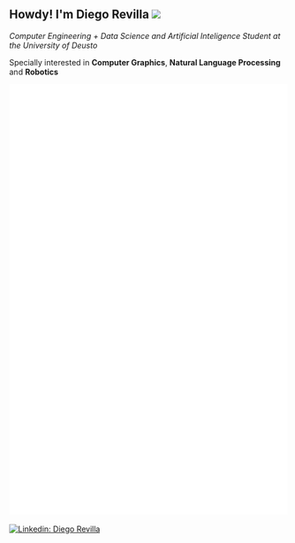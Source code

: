 <h2> Howdy! I'm Diego Revilla <img src="https://upload.wikimedia.org/wikipedia/commons/c/ce/Petrial_cube.gif" width="50"></h2>
<p><em>Computer Engineering + Data Science and Artificial Inteligence Student at the University of Deusto
</em></p>
<p>Specially interested in <b>Computer Graphics</b>, <b>Natural Language Processing</b> and <b>Robotics</b>
</em>

 
![Metrics](github-metrics.svg)

[![Linkedin: Diego Revilla](https://img.shields.io/badge/-Diego%20Revilla-blue?style=flat-square&logo=Linkedin&logoColor=white&link=https://www.linkedin.com/in/diegorr/)]([https://www.linkedin.com/in/jon-lara-trigo-965ab898/](https://www.linkedin.com/in/diegorr/))

